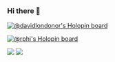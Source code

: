 ### Hi there 👋

[![@davidlondonor's Holopin board](https://holopin.io/api/user/board?user=davidlondonor)](https://holopin.io/@davidlondonor)

[![@rphi's Holopin board](https://holopin.io/api/user/board?user=davidlondonor)](https://holopin.io/@davidlondonor)

![]([https://www.holopin.io/@davidlondonor](https://www.holopin.io/userbadge/cla1ud6bg285508kxv6rvfiox))
![](https://www.holopin.io/userbadge/cla1uf9yg429708l8x9cfbfl8)


<!--
**davidlondonor/davidlondonor** is a ✨ _special_ ✨ repository because its `README.md` (this file) appears on your GitHub profile.

Here are some ideas to get you started:

- 🔭 I’m currently working on ...
- 🌱 I’m currently learning ...
- 👯 I’m looking to collaborate on ...
- 🤔 I’m looking for help with ...
- 💬 Ask me about ...
- 📫 How to reach me: ...
- 😄 Pronouns: ...
- ⚡ Fun fact: ...
-->
